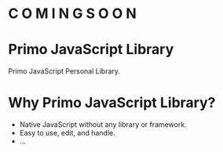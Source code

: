 # C O M I N G    S O O N

# Primo JavaScript Library
Primo JavaScript Personal Library.

# Why Primo JavaScript Library?
- Native JavaScript without any library or framework.
- Easy to use, edit, and handle.
- ...
